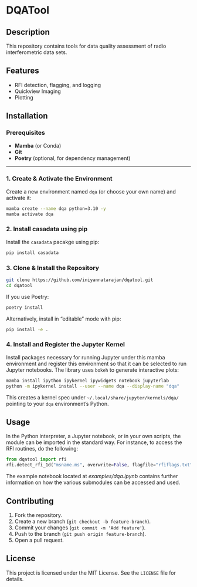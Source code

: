 # DQATool

## Description
This repository contains tools for data quality assessment of radio interferometric data sets.

## Features
- RFI detection, flagging, and logging
- Quickview Imaging
- Plotting

## Installation

### Prerequisites

- **Mamba** (or Conda)  
- **Git**  
- **Poetry** (optional, for dependency management)

---

### 1. Create & Activate the Environment

Create a new environment named `dqa` (or choose your own name) and activate it:

```bash
mamba create --name dqa python=3.10 -y
mamba activate dqa
```

### 2. Install casadata using pip

Install the `casadata` pacakge using pip:

```bash
pip install casadata
```

### 3. Clone & Install the Repository

```bash
git clone https://github.com/iniyannatarajan/dqatool.git
cd dqatool
```

If you use Poetry:

```bash
poetry install
```

Alternatively, install in “editable” mode with pip:

```bash
pip install -e .
```

### 4. Install and Register the Jupyter Kernel

Install packages necessary for running Jupyter under this mamba environment and register this environment so that it can be selected to run Jupyter notebooks. The library uses `bokeh` to generate interactive plots:

```bash
mamba install ipython ipykernel ipywidgets notebook jupyterlab
python -m ipykernel install --user --name dqa --display-name "dqa"
```

This creates a kernel spec under `~/.local/share/jupyter/kernels/dqa/` pointing to your `dqa` environment’s Python.

## Usage
In the Python interpreter, a Jupyter notebook, or in your own scripts, the module can be imported in the standard way. For instance, to access
the RFI routines, do the following:

```python
from dqatool import rfi
rfi.detect_rfi_1d("msname.ms", overwrite=False, flagfile="rfiflags.txt")
```

The example notebook located at *examples/dqa.ipynb* contains further information on how the various submodules can be accessed and used.

## Contributing
1. Fork the repository.
2. Create a new branch (`git checkout -b feature-branch`).
3. Commit your changes (`git commit -m 'Add feature'`).
4. Push to the branch (`git push origin feature-branch`).
5. Open a pull request.

## License
This project is licensed under the MIT License. See the `LICENSE` file for details.
